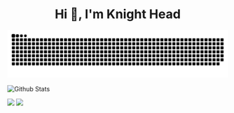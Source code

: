 <h1 align="center">Hi 👋, I'm Knight Head</h1>

<picture>
  <source
    media="(prefers-color-scheme: dark)"
    srcset="https://raw.githubusercontent.com/platane/snk/output/github-contribution-grid-snake-dark.svg"
  />
  <source
    media="(prefers-color-scheme: light)"
    srcset="https://raw.githubusercontent.com/platane/snk/output/github-contribution-grid-snake.svg"
  />
  <img
    alt="github contribution grid snake animation"
    src="https://raw.githubusercontent.com/platane/snk/output/github-contribution-grid-snake.svg"
  />
</picture>


![Github Stats](https://github-readme-stats.vercel.app/api?username=knighthead12&bg_color=30,e96443,904e95&title_color=fff&text_color=fff)

![](https://raw.githubusercontent.com/knighthead12/github-stats-transparent/output/generated/overview.svg)
![](https://raw.githubusercontent.com/knighthead12/github-stats-transparent/output/generated/languages.svg)

